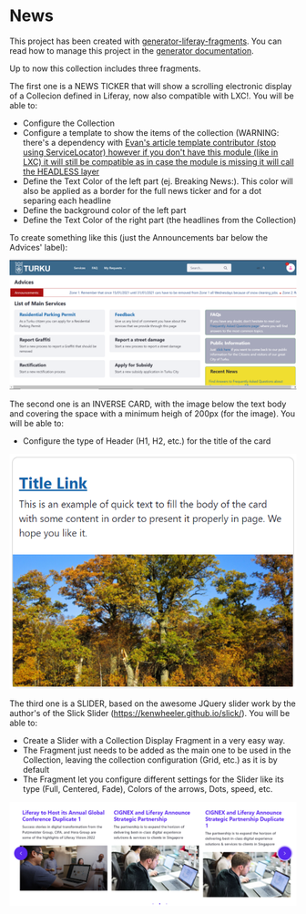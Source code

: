 # News

This project has been created with [generator-liferay-fragments][1]. You can read
how to manage this project in the [generator documentation][2].

[1]: https://www.npmjs.com/package/generator-liferay-fragments
[2]: https://www.npmjs.com/package/generator-liferay-fragments#usage

Up to now this collection includes three fragments.

The first one is a NEWS TICKER that will show a scrolling electronic display of a Collecion defined in Liferay, now also compatible with LXC!. You will be able to:

 - Configure the Collection
 - Configure a template to show the items of the collection (WARNING: there's a dependency with [Evan's article template contributor (stop using ServiceLocator) however if you don't have this module (like in LXC) it will still be compatible as in case the module is missing it will call the HEADLESS layer][3]
 - Define the Text Color of the left part (ej. Breaking News:). This color will also be applied as a border for the full news ticker and for a dot separing each headline
 - Define the background color of the left part
 - Define the Text Color of the right part (the headlines from the Collection)

[3]: https://github.com/lfrsales/article-service-template-context-contributor

To create something like this (just the Announcements bar below the Advices' label):

![liferayFragments](/images/NewsTicker.png)

The second one is an INVERSE CARD, with the image below the text body and covering the space with a minimum heigh of 200px (for the image). You will be able to:

 - Configure the type of Header (H1, H2, etc.) for the title of the card
 
 ![liferayFragments](/images/InverseCard.png)
 
The third one is a SLIDER, based on the awesome JQuery slider work by the author's of the Slick Slider (https://kenwheeler.github.io/slick/). You will be able to:

 - Create a Slider with a Collection Display Fragment in a very easy way.
 - The Fragment just needs to be added as the main one to be used in the Collection, leaving the collection configuration (Grid, etc.) as it is by default
 - The Fragment let you configure different settings for the Slider like its type (Full, Centered, Fade), Colors of the arrows, Dots, speed, etc.

 ![liferayFragments](/images/NewsSlider.png)